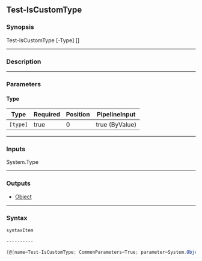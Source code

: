 Test-IsCustomType
-----------------

### Synopsis

Test-IsCustomType [-Type] <type> [<CommonParameters>]

---

### Description

---

### Parameters
#### **Type**

|Type    |Required|Position|PipelineInput |
|--------|--------|--------|--------------|
|`[type]`|true    |0       |true (ByValue)|

---

### Inputs
System.Type

---

### Outputs
* [Object](https://learn.microsoft.com/en-us/dotnet/api/System.Object)

---

### Syntax
```PowerShell
syntaxItem
```
```PowerShell
----------
```
```PowerShell
{@{name=Test-IsCustomType; CommonParameters=True; parameter=System.Object[]}}
```
